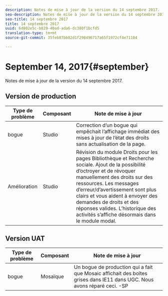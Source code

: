 ```yaml
---
description: Notes de mise à jour de la version du 14 septembre 2017.
seo-description: Notes de mise à jour de la version du 14 septembre 2017.
seo-title: 14 septembre 2017
title: 14 septembre 2017
uuid: 6d802e5c-b029-40ad-ada6-dc380f1bcfd5
translation-type: tm+mt
source-git-commit: 35feb87bb82d1f298496717a65f1972cf4e71104

---
```



# September 14, 2017{#september}

Notes de mise à jour de la version du 14 septembre 2017.

## Version de production

| **Type de problème** | **Composant** | **Note de mise à jour** |
|---|---|---|
| bogue | Studio | Correction d’un bogue qui empêchait l’affichage immédiat des mises à jour de l’état des droits sans actualisation de la page. |
| Amélioration | Studio | Révision du module Droits pour les pages Bibliothèque et Recherche sociale. Ajout de la possibilité d’octroyer et de révoquer manuellement des droits sur des ressources. Les messages d’erreur/d’avertissement sont plus clairs et vous aident à envoyer des demandes de droits et des réponses valides. L’historique des activités s’affiche désormais dans le module modal. |

## Version UAT

| **Type de problème** | **Composant** | **Note de mise à jour** |
|---|---|---|
| bogue | Mosaïque | Un bogue de production qui a fait que Mosaic affichait des boîtes grises dans IE11 dans UGC. Nous avons réparé ceci. -SP |

